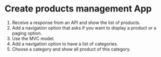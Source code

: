 # Create products management App

1. Receive a response from an API and show the list of products.
2. Add a navigation option that asks if you want to display a product or a paging option.
3. Use the MVC model.
4. Add a navigation option to have a list of categories.
5. Choose a category and show all product of this category.
